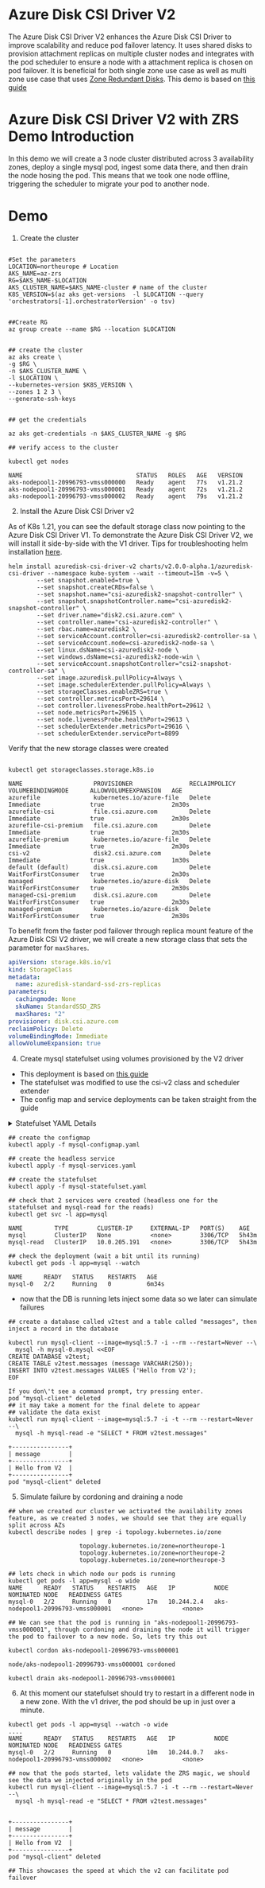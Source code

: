 # Azure Disk CSI Driver V2

The Azure Disk CSI Driver V2 enhances the Azure Disk CSI Driver to improve scalability and reduce pod failover latency. It uses shared disks to provision attachment replicas on multiple cluster nodes and integrates with the pod scheduler to ensure a node with a attachment replica is chosen on pod failover. It is beneficial for both single zone use case as well as multi zone use case that uses [Zone Redundant Disks](https://docs.microsoft.com/en-us/azure/virtual-machines/disks-redundancy#zone-redundant-storage-for-managed-disks). This demo is based on [this guide](https://github.com/mohmdnofal/aks-best-practices/blob/master/stateful_workloads/zrs/README.md)

# Azure Disk CSI Driver V2 with ZRS Demo Introduction 
In this demo we will create a 3 node cluster distributed across 3 availability zones, deploy a single mysql pod, ingest some data there, and then drain the node hosing the pod. This means that we took one node offline, triggering the scheduler to migrate your pod to another node. 

# Demo

1. Create the cluster 
```shell 

#Set the parameters
LOCATION=northeurope # Location 
AKS_NAME=az-zrs
RG=$AKS_NAME-$LOCATION
AKS_CLUSTER_NAME=$AKS_NAME-cluster # name of the cluster
K8S_VERSION=$(az aks get-versions  -l $LOCATION --query 'orchestrators[-1].orchestratorVersion' -o tsv)


##Create RG
az group create --name $RG --location $LOCATION


## create the cluster 
az aks create \
-g $RG \
-n $AKS_CLUSTER_NAME \
-l $LOCATION \
--kubernetes-version $K8S_VERSION \
--zones 1 2 3 \
--generate-ssh-keys 


## get the credentials 

az aks get-credentials -n $AKS_CLUSTER_NAME -g $RG

## verify access to the cluster

kubectl get nodes  

NAME                                STATUS   ROLES   AGE   VERSION
aks-nodepool1-20996793-vmss000000   Ready    agent   77s   v1.21.2
aks-nodepool1-20996793-vmss000001   Ready    agent   72s   v1.21.2
aks-nodepool1-20996793-vmss000002   Ready    agent   79s   v1.21.2
```

2. Install the Azure Disk CSI Driver v2

As of K8s 1.21, you can see the default storage class now pointing to the Azure Disk CSI Driver V1. To demonstrate the Azure Disk CSI Driver V2, we will install it side-by-side with the V1 driver. Tips for troubleshooting helm installation [here](https://github.com/kubernetes-sigs/azuredisk-csi-driver/blob/668a54a797fd90f015ce2b89ff2fbac2d0a4600b/charts/README.md).

```shell
helm install azuredisk-csi-driver-v2 charts/v2.0.0-alpha.1/azuredisk-csi-driver --namespace kube-system --wait --timeout=15m -v=5 \
        --set snapshot.enabled=true \
        --set snapshot.createCRDs=false \
        --set snapshot.name="csi-azuredisk2-snapshot-controller" \
        --set snapshot.snapshotController.name="csi-azuredisk2-snapshot-controller" \
        --set driver.name="disk2.csi.azure.com" \
        --set controller.name="csi-azuredisk2-controller" \
        --set rbac.name=azuredisk2 \
        --set serviceAccount.controller=csi-azuredisk2-controller-sa \
        --set serviceAccount.node=csi-azuredisk2-node-sa \
        --set linux.dsName=csi-azuredisk2-node \
        --set windows.dsName=csi-azuredisk2-node-win \
        --set serviceAccount.snapshotController="csi2-snapshot-controller-sa" \
        --set image.azuredisk.pullPolicy=Always \
        --set image.schedulerExtender.pullPolicy=Always \
        --set storageClasses.enableZRS=true \
        --set controller.metricsPort=29614 \
        --set controller.livenessProbe.healthPort=29612 \
        --set node.metricsPort=29615 \
        --set node.livenessProbe.healthPort=29613 \
        --set schedulerExtender.metricsPort=29616 \
        --set schedulerExtender.servicePort=8899
```


Verify that the new storage classes were created
```shell

kubectl get storageclasses.storage.k8s.io 

NAME                    PROVISIONER                RECLAIMPOLICY   VOLUMEBINDINGMODE      ALLOWVOLUMEEXPANSION   AGE
azurefile               kubernetes.io/azure-file   Delete          Immediate              true                   2m30s
azurefile-csi           file.csi.azure.com         Delete          Immediate              true                   2m30s
azurefile-csi-premium   file.csi.azure.com         Delete          Immediate              true                   2m30s
azurefile-premium       kubernetes.io/azure-file   Delete          Immediate              true                   2m30s
csi-v2                  disk2.csi.azure.com        Delete          Immediate              true                   1m30s
default (default)       disk.csi.azure.com         Delete          WaitForFirstConsumer   true                   2m30s
managed                 kubernetes.io/azure-disk   Delete          WaitForFirstConsumer   true                   2m30s
managed-csi-premium     disk.csi.azure.com         Delete          WaitForFirstConsumer   true                   2m30s
managed-premium         kubernetes.io/azure-disk   Delete          WaitForFirstConsumer   true                   2m30s
```

To benefit from the faster pod failover through replica mount feature of the Azure Disk CSI V2 driver, we will create a new storage class that sets the parameter for `maxShares`. 

```yaml
apiVersion: storage.k8s.io/v1
kind: StorageClass
metadata:
  name: azuredisk-standard-ssd-zrs-replicas
parameters:
  cachingmode: None
  skuName: StandardSSD_ZRS
  maxShares: "2"
provisioner: disk.csi.azure.com
reclaimPolicy: Delete
volumeBindingMode: Immediate
allowVolumeExpansion: true
```

4. Create mysql statefulset using volumes provisioned by the V2 driver 
- This deployment is based on [this guide](https://kubernetes.io/docs/tasks/run-application/run-replicated-stateful-application/)
- The statefulset was modified to use the csi-v2 class and scheduler extender
- The config map and service deployments can be taken straight from the guide
<details>
  <summary> Statefulset YAML Details </summary>

  ```yaml
apiVersion: apps/v1
kind: StatefulSet
metadata:
  name: mysql
spec:
  selector:
    matchLabels:
      app: mysql
  serviceName: mysql
  replicas: 1
  template:
    metadata:
      labels:
        app: mysql
    spec:
      schedulerName: csi-azuredisk-scheduler-extender
      initContainers:
      - name: init-mysql
        image: mysql:5.7
        command:
        - bash
        - "-c"
        - |
          set -ex
          # Generate mysql server-id from pod ordinal index.
          [[ `hostname` =~ -([0-9]+)$ ]] || exit 1
          ordinal=${BASH_REMATCH[1]}
          echo [mysqld] > /mnt/conf.d/server-id.cnf
          # Add an offset to avoid reserved server-id=0 value.
          echo server-id=$((100 + $ordinal)) >> /mnt/conf.d/server-id.cnf
          # Copy appropriate conf.d files from config-map to emptyDir.
          if [[ $ordinal -eq 0 ]]; then
            cp /mnt/config-map/primary.cnf /mnt/conf.d/
          else
            cp /mnt/config-map/replica.cnf /mnt/conf.d/
          fi          
        volumeMounts:
        - name: conf
          mountPath: /mnt/conf.d
        - name: config-map
          mountPath: /mnt/config-map
      - name: clone-mysql
        image: gcr.io/google-samples/xtrabackup:1.0
        command:
        - bash
        - "-c"
        - |
          set -ex
          # Skip the clone if data already exists.
          [[ -d /var/lib/mysql/mysql ]] && exit 0
          # Skip the clone on primary (ordinal index 0).
          [[ `hostname` =~ -([0-9]+)$ ]] || exit 1
          ordinal=${BASH_REMATCH[1]}
          [[ $ordinal -eq 0 ]] && exit 0
          # Clone data from previous peer.
          ncat --recv-only mysql-$(($ordinal-1)).mysql 3307 | xbstream -x -C /var/lib/mysql
          # Prepare the backup.
          xtrabackup --prepare --target-dir=/var/lib/mysql          
        volumeMounts:
        - name: data
          mountPath: /var/lib/mysql
          subPath: mysql
        - name: conf
          mountPath: /etc/mysql/conf.d
      containers:
      - name: mysql
        image: mysql:5.7
        env:
        - name: MYSQL_ALLOW_EMPTY_PASSWORD
          value: "1"
        ports:
        - name: mysql
          containerPort: 3306
        volumeMounts:
        - name: data
          mountPath: /var/lib/mysql
          subPath: mysql
        - name: conf
          mountPath: /etc/mysql/conf.d
        resources:
          requests:
            cpu: 500m
            memory: 1Gi
        livenessProbe:
          exec:
            command: ["mysqladmin", "ping"]
          initialDelaySeconds: 30
          periodSeconds: 10
          timeoutSeconds: 5
        readinessProbe:
          exec:
            # Check we can execute queries over TCP (skip-networking is off).
            command: ["mysql", "-h", "127.0.0.1", "-e", "SELECT 1"]
          initialDelaySeconds: 5
          periodSeconds: 2
          timeoutSeconds: 1
      - name: xtrabackup
        image: gcr.io/google-samples/xtrabackup:1.0
        ports:
        - name: xtrabackup
          containerPort: 3307
        command:
        - bash
        - "-c"
        - |
          set -ex
          cd /var/lib/mysql

          # Determine binlog position of cloned data, if any.
          if [[ -f xtrabackup_slave_info && "x$(<xtrabackup_slave_info)" != "x" ]]; then
            # XtraBackup already generated a partial "CHANGE MASTER TO" query
            # because we're cloning from an existing replica. (Need to remove the tailing semicolon!)
            cat xtrabackup_slave_info | sed -E 's/;$//g' > change_master_to.sql.in
            # Ignore xtrabackup_binlog_info in this case (it's useless).
            rm -f xtrabackup_slave_info xtrabackup_binlog_info
          elif [[ -f xtrabackup_binlog_info ]]; then
            # We're cloning directly from primary. Parse binlog position.
            [[ `cat xtrabackup_binlog_info` =~ ^(.*?)[[:space:]]+(.*?)$ ]] || exit 1
            rm -f xtrabackup_binlog_info xtrabackup_slave_info
            echo "CHANGE MASTER TO MASTER_LOG_FILE='${BASH_REMATCH[1]}',\
                  MASTER_LOG_POS=${BASH_REMATCH[2]}" > change_master_to.sql.in
          fi

          # Check if we need to complete a clone by starting replication.
          if [[ -f change_master_to.sql.in ]]; then
            echo "Waiting for mysqld to be ready (accepting connections)"
            until mysql -h 127.0.0.1 -e "SELECT 1"; do sleep 1; done

            echo "Initializing replication from clone position"
            mysql -h 127.0.0.1 \
                  -e "$(<change_master_to.sql.in), \
                          MASTER_HOST='mysql-0.mysql', \
                          MASTER_USER='root', \
                          MASTER_PASSWORD='', \
                          MASTER_CONNECT_RETRY=10; \
                        START SLAVE;" || exit 1
            # In case of container restart, attempt this at-most-once.
            mv change_master_to.sql.in change_master_to.sql.orig
          fi

          # Start a server to send backups when requested by peers.
          exec ncat --listen --keep-open --send-only --max-conns=1 3307 -c \
            "xtrabackup --backup --slave-info --stream=xbstream --host=127.0.0.1 --user=root"          
        volumeMounts:
        - name: data
          mountPath: /var/lib/mysql
          subPath: mysql
        - name: conf
          mountPath: /etc/mysql/conf.d
        resources:
          requests:
            cpu: 100m
            memory: 100Mi
      volumes:
      - name: conf
        emptyDir: {}
      - name: config-map
        configMap:
          name: mysql
  volumeClaimTemplates:
  - metadata:
      name: data
    spec:
      accessModes: ["ReadWriteOnce"]
      storageClassName: csi-v2
      resources:
        requests:
          storage: 256Gi
  ```
</details>

```shell 
## create the configmap 
kubectl apply -f mysql-configmap.yaml

## create the headless service 
kubectl apply -f mysql-services.yaml

## create the statefulset 
kubectl apply -f mysql-statefulset.yaml

## check that 2 services were created (headless one for the statefulset and mysql-read for the reads) 
kubectl get svc -l app=mysql  

NAME         TYPE        CLUSTER-IP     EXTERNAL-IP   PORT(S)    AGE
mysql        ClusterIP   None           <none>        3306/TCP   5h43m
mysql-read   ClusterIP   10.0.205.191   <none>        3306/TCP   5h43m

## check the deployment (wait a bit until its running)
kubectl get pods -l app=mysql --watch

NAME      READY   STATUS    RESTARTS   AGE
mysql-0   2/2     Running   0          6m34s
```

- now that the DB is running lets inject some data so we later can simulate failures
```shell 
## create a database called v2test and a table called "messages", then inject a record in the database 

kubectl run mysql-client --image=mysql:5.7 -i --rm --restart=Never --\
  mysql -h mysql-0.mysql <<EOF
CREATE DATABASE v2test;
CREATE TABLE v2test.messages (message VARCHAR(250));
INSERT INTO v2test.messages VALUES ('Hello from V2');
EOF

If you don\'t see a command prompt, try pressing enter.
pod "mysql-client" deleted
## it may take a moment for the final delete to appear
## validate the data exist 
kubectl run mysql-client --image=mysql:5.7 -i -t --rm --restart=Never --\
  mysql -h mysql-read -e "SELECT * FROM v2test.messages"

+----------------+
| message        |
+----------------+
| Hello from V2  |
+----------------+
pod "mysql-client" deleted
```

5. Simulate failure by cordoning and draining a node 

```shell 
## when we created our cluster we activated the availability zones feature, as we created 3 nodes, we should see that they are equally split across AZs 
kubectl describe nodes | grep -i topology.kubernetes.io/zone

                    topology.kubernetes.io/zone=northeurope-1
                    topology.kubernetes.io/zone=northeurope-2
                    topology.kubernetes.io/zone=northeurope-3

## lets check in which node our pods is running 
kubectl get pods -l app=mysql -o wide 
NAME      READY   STATUS    RESTARTS   AGE   IP           NODE                                NOMINATED NODE   READINESS GATES
mysql-0   2/2     Running   0          17m   10.244.2.4   aks-nodepool1-20996793-vmss000001   <none>           <none>

## We can see that the pod is running in "aks-nodepool1-20996793-vmss000001", through cordoning and draining the node it will trigger the pod to failover to a new node. So, lets try this out 

kubectl cordon aks-nodepool1-20996793-vmss000001

node/aks-nodepool1-20996793-vmss000001 cordoned

kubectl drain aks-nodepool1-20996793-vmss000001

```

6. At this moment our statefulset should try to restart in a different node in a new zone. With the v1 driver, the pod should be up in just over a minute. 

```shell 
kubectl get pods -l app=mysql --watch -o wide
....
NAME      READY   STATUS    RESTARTS   AGE   IP           NODE                                NOMINATED NODE   READINESS GATES
mysql-0   2/2     Running   0          10m   10.244.0.7   aks-nodepool1-20996793-vmss000002   <none>           <none>

## now that the pods started, lets validate the ZRS magic, we should see the data we injected originally in the pod
kubectl run mysql-client --image=mysql:5.7 -i -t --rm --restart=Never --\
  mysql -h mysql-read -e "SELECT * FROM v2test.messages"


+----------------+
| message        |
+----------------+
| Hello from V2  |
+----------------+
pod "mysql-client" deleted

## This showcases the speed at which the v2 can facilitate pod failover
```